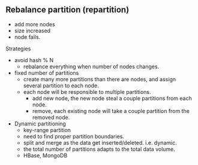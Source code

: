 
## Rebalance partition (repartition)
- add more nodes
- size increased
- node fails.

Strategies
- avoid hash % N
  - rebalance everything when number of nodes changes.
- fixed number of partitions
  - create many more partitions than there are nodes, and assign several partition to each node.
  - each node will be responsible to multiple partitions.
    - add new node, the new node steal a couple partitions from each node.
    - remove, each existing node will take a couple partition from the removed node.
- Dynamic partitioning
  - key-range partition
  - need to find proper partition boundaries.
  - split and merge as the data get inserted/deleted. i.e. dynamic.
  - the total number of partitions adapts to the total data volume.
  - HBase, MongoDB

